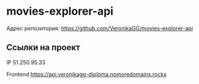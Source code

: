# movies-explorer-api

Адрес репозитория: https://github.com/VeronikaGG/movies-explorer-api

## Ссылки на проект

IP 51.250.95.33

Frontend https://api.veronikagg-diploma.nomoredomains.rocks

